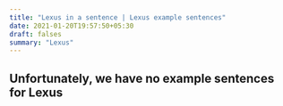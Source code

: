```yaml
---
title: "Lexus in a sentence | Lexus example sentences"
date: 2021-01-20T19:57:50+05:30
draft: falses
summary: "Lexus"
---
```

## Unfortunately, we have no example sentences for Lexus                 
